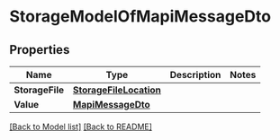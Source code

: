 # StorageModelOfMapiMessageDto
## Properties
Name | Type | Description | Notes
------------ | ------------- | ------------- | -------------
**StorageFile** | [**StorageFileLocation**](StorageFileLocation.md) |  | 
**Value** | [**MapiMessageDto**](MapiMessageDto.md) |  | 


[[Back to Model list]](Models.md) [[Back to README]](README.md)

